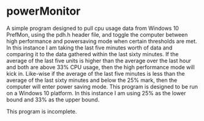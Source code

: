 # powerMonitor

A simple program designed to pull cpu usage data from Windows 10 PrefMon, using the pdh.h header file, and toggle the computer between high performance and powersaving mode when certain thresholds are met. In this instance I am taking the last five minutes worth of data and comparing it to the data gathered within the last sixty minutes. If the average of the last five units is higher than the average over the last hour and both are above 33% CPU usage, then the high performance mode will kick in. Like-wise if the average of the last five minutes is less than the average of the last sixty minutes and below the 25% mark, then the computer will enter power saving mode. This program is designed to be run on a Windows 10 platform. In this instance I am using 25% as the lower bound and 33% as the upper bound.

This program is incomplete.

